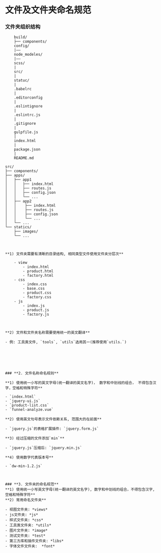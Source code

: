 # 文件及文件夹命名规范

### 文件夹组织结构

```
    build/
    ├── components/
    config/
    |—— 
    node_modeles/
    |——
    scss/
    |
    src/
    |
    statuc/
    |
    .babelrc
    |
    .editorconfig
    |
    .eslintignore
    |
    .eslintrc.js
    |
    .gitignore
    |
    gulpfile.js
    |
    index.html
    |
    package.json
    |
    README.md

```


    src/
    ├── components/
    ├── apps/
    │   ├── app1
    │   │   ├── index.html
    │   │   ├── routes.js
    │   │   ├── config.json
    │   │   └── ...
    │   ├── app2
    │   │    ├── index.html
    │   │    ├── routes.js
    │   │    ├── config.json
    │   │    └── ...
    │   └── ...
    └── statics/
        ├── images/
        └── ...
```


**1) 文件夹需要有清晰的目录结构, 相同类型文件使用文件夹分层次**

    - view
        - index.html
        - product.html
        - factory.html
    - css
        - index.css
        - base.css
        - product.css
        - factory.css
    - js
        - index.js
        - product.js
        - factory.js
        
        

**2) 文件和文件夹名称需要使用统一的英文翻译**

- 例: 工具类文件, `tools`, `utils`选用其一(推荐使用`utils.`)






### **2. 文件名称命名规则**

**1) 使用统一小写的英文字母(统一翻译的英文名字)， 数字和中划线的组合， 不得包含汉字，空格和特殊字符**

- `index.html`
- `jquery-ui.js`
- `product-list.css`
- `funnel-analyze.vue`

**2) 使用英文句号表示文件依赖关系, 范围大的在前面**

- `jquery.js`的表格扩展插件: `jquery.form.js`

**3) 经过压缩的文件添加`min`**

- `jquery.js`压缩后: `jquery.min.js`

**4) 使用数字代表版本号**

- `dw-min-1.2.js`



### **3. 文件夹的命名规范**
**1) 使用统一小写英文字母(统一翻译的英文名字), 数字和中划线的组合，不得包含汉字, 空格和特殊字符**
**2) 常用命名文件夹**

- 视图文件夹: *views*
- js文件夹: *js*
- 样式文件夹: *css*
- 工具类文件夹: *utils*
- 图片文件夹: *image*
- 测试文件夹: *test*
- 第三方库和插件文件夹: *libs*
- 字体文件文件夹:  *font*

